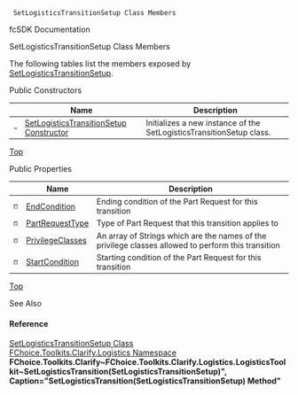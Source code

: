 ﻿     SetLogisticsTransitionSetup Class Members                                                   

fcSDK Documentation

SetLogisticsTransitionSetup Class Members

The following tables list the members exposed by [SetLogisticsTransitionSetup](FChoice.Toolkits.Clarify~FChoice.Toolkits.Clarify.Logistics.SetLogisticsTransitionSetup.md).

Public Constructors

|   | Name | Description |
| --- | --- | --- |
| ![Public Constructor](dotnetimages/publicConstructor.png) | [SetLogisticsTransitionSetup Constructor](FChoice.Toolkits.Clarify~FChoice.Toolkits.Clarify.Logistics.SetLogisticsTransitionSetup~_ctor.md) | Initializes a new instance of the SetLogisticsTransitionSetup class.   |

[Top](#top)

Public Properties

|   | Name | Description |
| --- | --- | --- |
| ![Public Property](dotnetimages/publicProperty.png) | [EndCondition](FChoice.Toolkits.Clarify~FChoice.Toolkits.Clarify.Logistics.SetLogisticsTransitionSetup~EndCondition.md) | Ending condition of the Part Request for this transition   |
| ![Public Property](dotnetimages/publicProperty.png) | [PartRequestType](FChoice.Toolkits.Clarify~FChoice.Toolkits.Clarify.Logistics.SetLogisticsTransitionSetup~PartRequestType.md) | Type of Part Request that this transition applies to   |
| ![Public Property](dotnetimages/publicProperty.png) | [PrivilegeClasses](FChoice.Toolkits.Clarify~FChoice.Toolkits.Clarify.Logistics.SetLogisticsTransitionSetup~PrivilegeClasses.md) | An array of Strings which are the names of the privilege classes allowed to perform this transition   |
| ![Public Property](dotnetimages/publicProperty.png) | [StartCondition](FChoice.Toolkits.Clarify~FChoice.Toolkits.Clarify.Logistics.SetLogisticsTransitionSetup~StartCondition.md) | Starting condition of the Part Request for this transition   |

[Top](#top)

See Also

#### Reference

[SetLogisticsTransitionSetup Class](FChoice.Toolkits.Clarify~FChoice.Toolkits.Clarify.Logistics.SetLogisticsTransitionSetup.md)  
[FChoice.Toolkits.Clarify.Logistics Namespace](FChoice.Toolkits.Clarify~FChoice.Toolkits.Clarify.Logistics_namespace.md)  
**FChoice.Toolkits.Clarify~FChoice.Toolkits.Clarify.Logistics.LogisticsToolkit~SetLogisticsTransition(SetLogisticsTransitionSetup)", Caption="SetLogisticsTransition(SetLogisticsTransitionSetup) Method"**